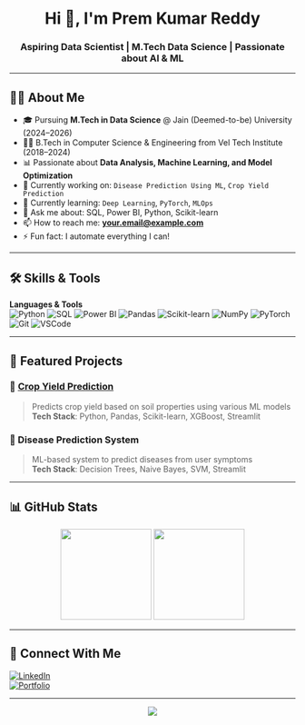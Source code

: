 <!-- Banner or Introduction -->
<h1 align="center">Hi 👋, I'm Prem Kumar Reddy</h1>
<h3 align="center">Aspiring Data Scientist | M.Tech Data Science | Passionate about AI & ML</h3>

---

<!-- About Section -->
## 🧑‍💻 About Me

- 🎓 Pursuing **M.Tech in Data Science** @ Jain (Deemed-to-be) University (2024–2026)
- 👨‍🎓 B.Tech in Computer Science & Engineering from Vel Tech Institute (2018–2024)
- 📊 Passionate about **Data Analysis, Machine Learning, and Model Optimization**
- 🔭 Currently working on: `Disease Prediction Using ML`, `Crop Yield Prediction`
- 🌱 Currently learning: `Deep Learning`, `PyTorch`, `MLOps`
- 💬 Ask me about: SQL, Power BI, Python, Scikit-learn
- 📫 How to reach me: **your.email@example.com**
- ⚡ Fun fact: I automate everything I can!

---

<!-- Skills Section -->
## 🛠️ Skills & Tools

**Languages & Tools**  
![Python](https://img.shields.io/badge/-Python-3776AB?style=flat&logo=python&logoColor=white)
![SQL](https://img.shields.io/badge/-SQL-4479A1?style=flat&logo=mysql&logoColor=white)
![Power BI](https://img.shields.io/badge/-PowerBI-F2C811?style=flat&logo=powerbi&logoColor=black)
![Pandas](https://img.shields.io/badge/-Pandas-150458?style=flat&logo=pandas)
![Scikit-learn](https://img.shields.io/badge/-Scikit%20Learn-F7931E?style=flat&logo=scikit-learn)
![NumPy](https://img.shields.io/badge/-NumPy-013243?style=flat&logo=numpy)
![PyTorch](https://img.shields.io/badge/-PyTorch-EE4C2C?style=flat&logo=pytorch)
![Git](https://img.shields.io/badge/-Git-F05032?style=flat&logo=git)
![VSCode](https://img.shields.io/badge/-VS%20Code-007ACC?style=flat&logo=visual-studio-code)

---

<!-- Projects Section -->
## 🚀 Featured Projects

### 🌾 [Crop Yield Prediction](https://github.com/YOUR_USERNAME/your_repo)
> Predicts crop yield based on soil properties using various ML models  
**Tech Stack**: Python, Pandas, Scikit-learn, XGBoost, Streamlit

### 🧬 Disease Prediction System
> ML-based system to predict diseases from user symptoms  
**Tech Stack**: Decision Trees, Naive Bayes, SVM, Streamlit

---

<!-- GitHub Stats -->
## 📊 GitHub Stats

<p align="center">
  <img src="https://github-readme-stats.vercel.app/api?username=premkumarreddy-datascience&show_icons=true&theme=radical" height="160"/>
  <img src="https://github-readme-stats.vercel.app/api/top-langs/?username=premkumarreddy-datascience&layout=compact&theme=radical" height="160"/>
</p>

---

<!-- Connect Section -->
## 🔗 Connect With Me

[![LinkedIn](https://img.shields.io/badge/-LinkedIn-0A66C2?style=flat&logo=linkedin&logoColor=white)](https://linkedin.com/in/YOUR_LINK)  
[![Portfolio](https://img.shields.io/badge/-Portfolio-000?style=flat&logo=github&logoColor=white)](https://your-portfolio.com)

---

<!-- Footer -->
<p align="center">
  <img src="https://komarev.com/ghpvc/?username=premkumarreddy-datascience&style=flat&label=Profile Views"/>
</p>
